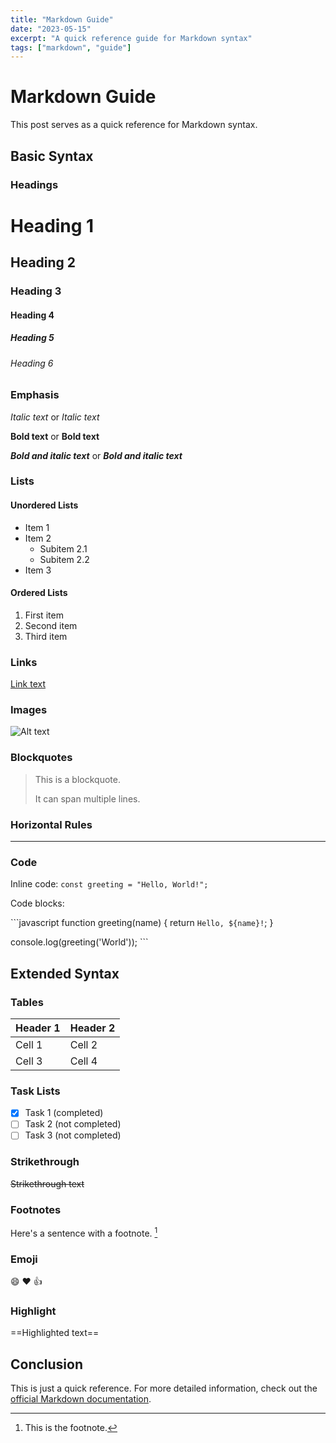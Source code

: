```yaml
---
title: "Markdown Guide"
date: "2023-05-15"
excerpt: "A quick reference guide for Markdown syntax"
tags: ["markdown", "guide"]
---
```


# Markdown Guide

This post serves as a quick reference for Markdown syntax.

## Basic Syntax

### Headings

# Heading 1
## Heading 2
### Heading 3
#### Heading 4
##### Heading 5
###### Heading 6

### Emphasis

*Italic text* or _Italic text_

**Bold text** or __Bold text__

***Bold and italic text*** or ___Bold and italic text___

### Lists

#### Unordered Lists

- Item 1
- Item 2
  - Subitem 2.1
  - Subitem 2.2
- Item 3

#### Ordered Lists

1. First item
2. Second item
3. Third item

### Links

[Link text](https://www.example.com)

### Images

![Alt text](https://via.placeholder.com/150)

### Blockquotes

> This is a blockquote.
> 
> It can span multiple lines.

### Horizontal Rules

---

### Code

Inline code: `const greeting = "Hello, World!";`

Code blocks:

\`\`\`javascript
function greeting(name) {
  return `Hello, ${name}!`;
}

console.log(greeting('World'));
\`\`\`

## Extended Syntax

### Tables

| Header 1 | Header 2 |
|----------|----------|
| Cell 1   | Cell 2   |
| Cell 3   | Cell 4   |

### Task Lists

- [x] Task 1 (completed)
- [ ] Task 2 (not completed)
- [ ] Task 3 (not completed)

### Strikethrough

~~Strikethrough text~~

### Footnotes

Here's a sentence with a footnote. [^1]

[^1]: This is the footnote.

### Emoji

:smile: :heart: :thumbsup:

### Highlight

==Highlighted text==

## Conclusion

This is just a quick reference. For more detailed information, check out the [official Markdown documentation](https://www.markdownguide.org/).
